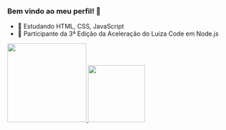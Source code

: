 ### Bem vindo ao meu perfil! 👋

- 🌱 Estudando HTML, CSS, JavaScript
- 🌱 Participante da 3ª Edição da Aceleração do Luiza Code em Node.js



 <div>
  <a href="https://github.com/rafaeladpferreira">
  <img height="180em" src="https://github-readme-stats.vercel.app/api?username=rafaeladpferreira&show_icons=true&theme=radical&include_all_commits=true&count_private=true"/>
  <img height="130em" src="https://github-readme-stats.vercel.app/api/top-langs/?username=rafaeladpferreira&layout=compact&langs_count=7&theme=radical"/>
 </div>
